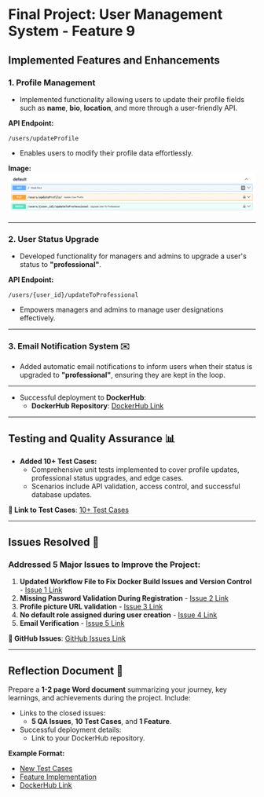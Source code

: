 # Final Project: User Management System - Feature 9 

## Implemented Features and Enhancements

### 1. Profile Management 
- Implemented functionality allowing users to update their profile fields such as **name**, **bio**, **location**, and more through a user-friendly API.

**API Endpoint:**
```
/users/updateProfile
```
- Enables users to modify their profile data effortlessly.

**Image:**
![Profile Management Screenshot](image.png)

---

### 2. User Status Upgrade 
- Developed functionality for managers and admins to upgrade a user's status to **"professional"**.

**API Endpoint:**
```
/users/{user_id}/updateToProfessional
```
- Empowers managers and admins to manage user designations effectively.

---

### 3. Email Notification System ✉️
- Added automatic email notifications to inform users when their status is upgraded to **"professional"**, ensuring they are kept in the loop.

---

- Successful deployment to **DockerHub**:
   - **DockerHub Repository**: [DockerHub Link](https://hub.docker.com/repository/docker/hariniv02/user_management/general)

---

## Testing and Quality Assurance 📊
- **Added 10+ Test Cases:**
   - Comprehensive unit tests implemented to cover profile updates, professional status upgrades, and edge cases.
   - Scenarios include API validation, access control, and successful database updates.

**📄 Link to Test Cases**: [10+ Test Cases](https://github.com/HariniV02/user_management/tree/tests?tab=readme-ov-file)

---

## Issues Resolved 🐞
### Addressed 5 Major Issues to Improve the Project:
1. **Updated Workflow File to Fix Docker Build Issues and Version Control** - [Issue 1 Link](https://github.com/HariniV02/user_management/tree/1-email_verification)
2. **Missing Password Validation During Registration** - [Issue 2 Link](https://github.com/HariniV02/user_management/tree/3-password-validation)
3. **Profile picture URL validation** - [Issue 3 Link](https://github.com/HariniV02/user_management/tree/2-profile-update)
4. **No default role assigned during user creation** - [Issue 4 Link](https://github.com/HariniV02/user_management/tree/4-default-role)
5. **Email Verification** - [Issue 5 Link](https://github.com/HariniV02/user_management/tree/5-docker-build-issues)

**📄 GitHub Issues**: [GitHub Issues Link](https://github.com/HariniV02/user_management/issues)

---

## Reflection Document 📄
Prepare a **1-2 page Word document** summarizing your journey, key learnings, and achievements during the project. Include:
- Links to the closed issues:
   - **5 QA Issues**, **10 Test Cases**, and **1 Feature**.
- Successful deployment details:
   - Link to your DockerHub repository.

**Example Format:**

- [New Test Cases](https://github.com/HariniV02/user_management/tree/tests?tab=readme-ov-file)
- [Feature Implementation](https://github.com/HariniV02/user_management/tree/features?tab=readme-ov-file)
- [DockerHub Link](https://hub.docker.com/repository/docker/hariniv02/user_management/general)